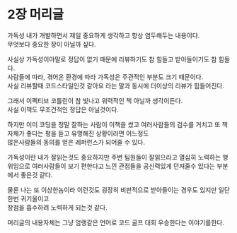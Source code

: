 # 2장 머리글
가독성 내가 개발하면서 제일 중요하게 생각하고 항상 염두해두는 내용이다.  
무엇보다 중요한 장이 아닐까 싶다.  
  
사실상 가독성이야말로 정답이 없기 때문에 리뷰하기도 참 힘들고 받아들이기도 참 힘들다.  
사람들에 따라, 겪어온 환경에 따라 가독성은 주관적인 부분도 크기 때문이다.  
사실 리뷰할때 코드스타일인것 같아요 라는 말과 동시에 더이상의 리뷰가 힘들어진다.  

그래서 이펙티브 코틀린이 참 빛나고 위력적인 책 아닐까 생각이든다.  
사실 이책도 무조건적인 정답은 아닐것이다.  

하지만 이미 코딩을 정말 잘하는 사람이 이책을 썼고
여러사람들의 검수를 거치고 또 책자체가 좋다는 평을 듣고 유명해진 상황이라면 어느정도  
많은사람들의 동의를 얻은 레퍼런스가 되어줄 수 있다.

가독성이란 내가 잘읽는것도 중요하지만 주변 팀원들이 잘읽으라고 열심히 노력하는 행위임으로
여러사람들이 보기 편한다고 느낀 관점들을 공신력있게 던져줄수 있다는 부분에서 좋은것 같다.

물론 나는 또 이상한놈이라 이런것도 굉장히 비판적으로 받아들이는 경우도 있지만 일단 한번 귀기울이고  
장점을 흡수하려 노력하게 되는것 같다.  

머리글의 내용자체는 그냥 엄랭같은 언어로 코드 골프 대회 우승한다는 이야기를한다.
